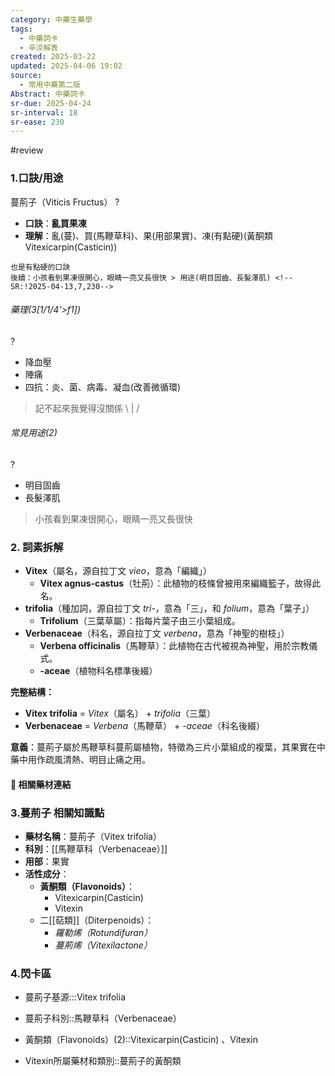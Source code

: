 ```yaml
---
category: 中藥生藥學
tags:
  - 中藥詞卡
  - 辛涼解表
created: 2025-03-22
updated: 2025-04-06 19:02
source:
  - 常用中藥第二版
Abstract: 中藥詞卡
sr-due: 2025-04-24
sr-interval: 18
sr-ease: 230
---
```

#review 
### 1.口訣/用途
蔓荊子（Viticis Fructus）
?
- **口訣**：**亂買果凍**
- **理解**：亂(蔓)、買(馬鞭草科)、果(用部果實)、凍(有點硬)(黃酮類Vitexicarpin(Casticin))
> 
	也是有點硬的口訣
	後續：小孩看到果凍很開心，眼睛一亮又長很快 > 用途(明目固齒、長髮澤肌) <!--SR:!2025-04-13,7,230-->

###### 藥理(3[1/1/4'>f1])
?
- 降血壓
- 陣痛
- 四抗：炎、菌、病毒、凝血(改善微循環)
> 記不起來我覺得沒關係 \ | / <!--SR:!2025-04-07,1,190-->

###### 常見用途(2)
?
- 明目固齒
- 長髮澤肌
> 小孩看到果凍很開心，眼睛一亮又長很快 <!--SR:!2025-04-19,13,270-->


### 2. 詞素拆解

- **Vitex**（屬名，源自拉丁文 *vieo*，意為「編織」）
  - **Vitex agnus-castus**（牡荊）：此植物的枝條曾被用來編織籃子，故得此名。
- **trifolia**（種加詞，源自拉丁文 *tri-*，意為「三」，和 *folium*，意為「葉子」）
  - **Trifolium**（三葉草屬）：指每片葉子由三小葉組成。
- **Verbenaceae**（科名，源自拉丁文 *verbena*，意為「神聖的樹枝」）
  - **Verbena officinalis**（馬鞭草）：此植物在古代被視為神聖，用於宗教儀式。
  - **-aceae**（植物科名標準後綴）

**完整結構：**

- **Vitex trifolia** = *Vitex*（屬名） + *trifolia*（三葉）
- **Verbenaceae** = *Verbena*（馬鞭草） + *-aceae*（科名後綴）

**意義**：蔓荊子屬於馬鞭草科蔓荊屬植物，特徵為三片小葉組成的複葉，其果實在中藥中用作疏風清熱、明目止痛之用。 



#### 📌 相關藥材連結






### 3.蔓荊子 相關知識點
- **藥材名稱**：蔓荊子（Vitex trifolia）
- **科別**：[[馬鞭草科（Verbenaceae）]]
- **用部**：果實
- **活性成分**：
  - **黃酮類（Flavonoids）**：
	- Vitexicarpin(Casticin)
	- Vitexin
  - 二[[萜類]]（Diterpenoids）：
    - *羅勒烯（Rotundifuran）*
    - *蔓荊烯（Vitexilactone）*



### 4.閃卡區

- 蔓荊子基源:::Vitex trifolia <!--SR:!2025-04-10,4,270!2025-04-10,4,270-->
- 蔓荊子科別::馬鞭草科（Verbenaceae） <!--SR:!2025-04-10,4,270-->
- 黃酮類（Flavonoids）(2)::Vitexicarpin(Casticin) 、Vitexin<!--SR:!2025-04-08,2,217-->

- Vitexin所屬藥材和類別::蔓荊子的黃酮類 <!--SR:!2025-04-10,4,237-->
